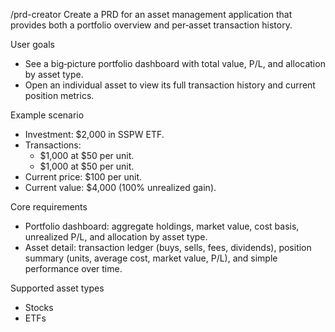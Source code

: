 /prd-creator
Create a PRD for an asset management application that provides both a portfolio overview and per‑asset transaction history.

User goals
- See a big‑picture portfolio dashboard with total value, P/L, and allocation by asset type.
- Open an individual asset to view its full transaction history and current position metrics.

Example scenario
- Investment: $2,000 in SSPW ETF.
- Transactions:
  - $1,000 at $50 per unit.
  - $1,000 at $50 per unit.
- Current price: $100 per unit.
- Current value: $4,000 (100% unrealized gain).

Core requirements
- Portfolio dashboard: aggregate holdings, market value, cost basis, unrealized P/L, and allocation by asset type.
- Asset detail: transaction ledger (buys, sells, fees, dividends), position summary (units, average cost, market value, P/L), and simple performance over time.

Supported asset types
- Stocks
- ETFs
